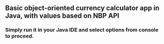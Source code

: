 ## Basic object-oriented currency calculator app in Java, with values based on NBP API

### Simply run it in your Java IDE and select options from console to proceed.
